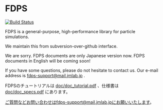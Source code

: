 # FDPS

[![Build Status](https://travis-ci.org/FDPS/FDPS.svg?branch=master)](https://travis-ci.org/FDPS/FDPS)

FDPS is a general-purpose, high-performance library for particle
simulations.

We maintain this from subversion-over-github interface.

We are sorry. FDPS documents are only Japanese version now. FDPS
documents in English will be coming soon!

If you have some questions, please do not hesitate to contact us. Our
e-mail address is fdps-support@mail.jmlab.jp .

FDPSのチュートリアルは
[doc/doc_tutorial.pdf](https://github.com/FDPS/FDPS/blob/master/doc/doc_tutorial.pdf?raw=true)
、仕様書は
[doc/doc_specs.pdf](https://github.com/FDPS/FDPS/blob/master/doc/doc_specs.pdf?raw=true)
にあります。

ご質問などお問い合わせはfdps-support@mail.jmlab.jpにお願いいたします。


